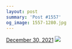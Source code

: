 ```yaml
---
layout: post
summary: 'Post #1557'
og_image: 1557-1280.jpg
---
```


<p>
  <time>
    <a href="/1557">December 30, 2021</a>
  </time>
  <a href="/1557">
    <img src="{{ site.assets_url }}/1557-640.jpg" srcset="{{ site.assets_url }}/1557-320.jpg 320w, {{ site.assets_url }}/1557-640.jpg 640w, {{ site.assets_url }}/1557-960.jpg 960w, {{ site.assets_url }}/1557-1280.jpg 1280w" sizes="(min-width: 700px) 50vw, calc(100vw - 2rem)" />
  </a>
</p>
